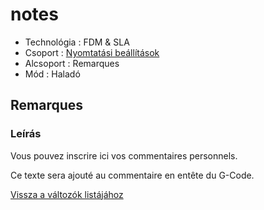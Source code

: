 # notes

* Technológia : FDM & SLA
* Csoport : [Nyomtatási beállítások](../../../konfig/print_settings)
* Alcsoport : Remarques
* Mód : Haladó

## Remarques

### Leírás

Vous pouvez inscrire ici vos commentaires personnels.

Ce texte sera ajouté au commentaire en entête du G-Code.

[Vissza a változók listájához](../../variable_list)


